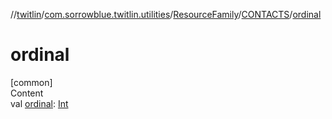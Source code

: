 //[twitlin](../../../index.md)/[com.sorrowblue.twitlin.utilities](../../index.md)/[ResourceFamily](../index.md)/[CONTACTS](index.md)/[ordinal](ordinal.md)



# ordinal  
[common]  
Content  
val [ordinal](ordinal.md): [Int](https://kotlinlang.org/api/latest/jvm/stdlib/kotlin/-int/index.html)  



